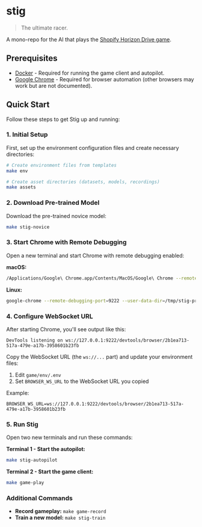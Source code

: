 # stig

> The ultimate racer.

A mono-repo for the AI that plays the [Shopify Horizon Drive game][shopify-drive].

## Prerequisites

- [Docker](https://www.docker.com/get-started) - Required for running the game client and autopilot.
- [Google Chrome](https://www.google.com/chrome/) - Required for browser automation (other browsers may work but are not documented).

## Quick Start

Follow these steps to get Stig up and running:

### 1. Initial Setup

First, set up the environment configuration files and create necessary directories:

```bash
# Create environment files from templates
make env

# Create asset directories (datasets, models, recordings)
make assets
```

### 2. Download Pre-trained Model

Download the pre-trained novice model:

```bash
make stig-novice
```

### 3. Start Chrome with Remote Debugging

Open a new terminal and start Chrome with remote debugging enabled:

**macOS:**
```bash
/Applications/Google\ Chrome.app/Contents/MacOS/Google\ Chrome --remote-debugging-port=9222 --user-data-dir=/tmp/stig-profile
```

**Linux:**
```bash
google-chrome --remote-debugging-port=9222 --user-data-dir=/tmp/stig-profile
```

### 4. Configure WebSocket URL

After starting Chrome, you'll see output like this:
```
DevTools listening on ws://127.0.0.1:9222/devtools/browser/2b1ea713-517a-479e-a17b-3958601b23fb
```

Copy the WebSocket URL (the `ws://...` part) and update your environment files:

1. Edit `game/env/.env`
2. Set `BROWSER_WS_URL` to the WebSocket URL you copied

Example:
```properties
BROWSER_WS_URL=ws://127.0.0.1:9222/devtools/browser/2b1ea713-517a-479e-a17b-3958601b23fb
```

### 5. Run Stig

Open two new terminals and run these commands:

**Terminal 1 - Start the autopilot:**
```bash
make stig-autopilot
```

**Terminal 2 - Start the game client:**
```bash
make game-play
```

### Additional Commands

- **Record gameplay:** `make game-record`
- **Train a new model:** `make stig-train`

[shopify-drive]: https://www.shopify.com/ca/editions/summer2025/drive
